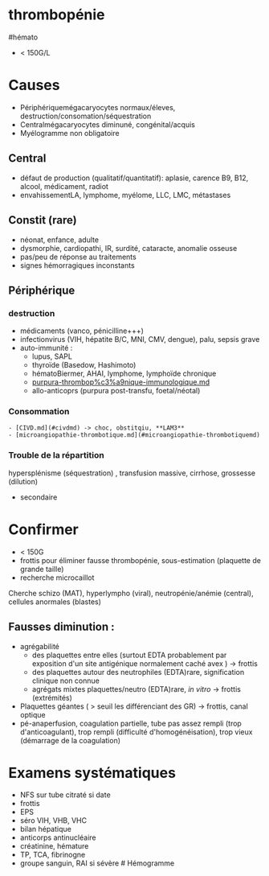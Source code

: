 # thrombopénie
#hémato 


- < 150G/L 

# Causes

- Périphériquemégacaryocytes normaux/éleves, destruction/consomation/séquestration 
- Centralmégacaryocytes diminuné, congénital/acquis 
- Myélogramme non obligatoire 


## Central


- défaut de production (qualitatif/quantitatif): aplasie, carence B9, B12, alcool, médicament, radiot 
- envahissementLA, lymphome, myélome, LLC, LMC, métastases 


## Constit (rare)


- néonat, enfance, adulte 
- dysmorphie, cardiopathi, IR, surdité, cataracte, anomalie osseuse 
- pas/peu de réponse au traitements 
- signes hémorragiques inconstants 


## Périphérique



### destruction

- médicaments (vanco, pénicilline+++) 
- infectionvirus (VIH, hépatite B/C, MNI, CMV, dengue), palu, sepsis grave 
- auto-immunité : 
    - lupus, SAPL 
    - thyroïde (Basedow, Hashimoto) 
    - hématoBiermer, AHAI, lymphome, lymphoïde chronique 
    - [purpura-thrombop%c3%a9nique-immunologique.md](#purpura-thrombopc3a9nique-immunologiquemd)
    - allo-anticoprs (purpura post-transfu, foetal/néotal) 

### Consommation

    - [CIVD.md](#civdmd) -> choc, obstitqiu, **LAM3** 
    - [microangiopathie-thrombotique.md](#microangiopathie-thrombotiquemd)

### Trouble de la répartition 

hypersplénisme (séquestration) ,
      transfusion massive, cirrhose, grossesse (dilution) 
- secondaire 


# Confirmer 


- < 150G 
- frottis pour éliminer fausse thrombopénie, sous-estimation (plaquette de grande taille) 
- recherche microcaillot 

Cherche schizo (MAT), hyperlympho (viral), neutropénie/anémie (central),
cellules anormales (blastes) 


## Fausses diminution :


- agrégabilité 
    - des plaquettes entre elles (surtout EDTA probablement par exposition
      d'un site antigénique normalement caché avex ) -> frottis 
    - des plaquettes autour des neutrophiles (EDTA)rare, signification
      clinique non connue 
    - agrégats mixtes plaquettes/neutro (EDTA)rare, _in vitro_ ->
      frottis (extrémités) 
- Plaquettes géantes ( > seuil les différenciant des GR) -> frottis,
  canal optique 
- pé-anaperfusion, coagulation partielle, tube pas assez rempli (trop
  d'anticoagulant), trop rempli (difficulté d'homogénéisation), trop
  vieux (démarrage de la coagulation) 


# Examens systématiques


- NFS sur tube citraté si date 
- frottis 
- EPS 
- séro VIH, VHB, VHC 
- bilan hépatique 
- anticorps antinucléaire 
- créatinine, hémature 
- TP, TCA, fibrinogne 
- groupe sanguin, RAI si sévère # Hémogramme 

